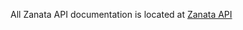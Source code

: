 All Zanata API documentation is located at [Zanata API](http://zanata.org/zanata-platform/rest-api-docs/)